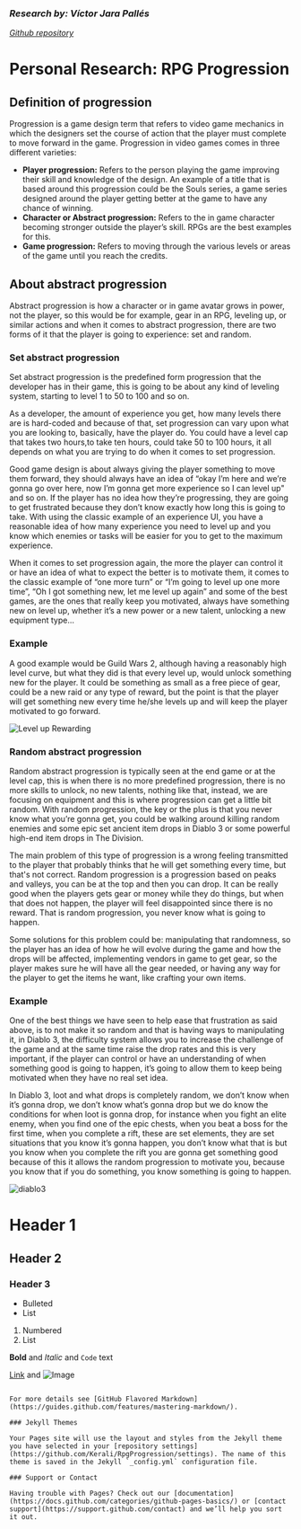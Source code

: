 ### _Research by: Víctor Jara Pallés_
_[Github repository](https://github.com/Kerali/RpgProgression)_

# Personal Research: **RPG Progression**

## Definition of progression

Progression is a game design term that refers to video game mechanics in which the designers set the course of action that the player must complete to move forward in the game.
Progression in video games comes in three different varieties:
- **Player progression:** Refers to the person playing the game improving their skill and knowledge of the design. An example of a title that is based around this progression could be the Souls series, a game series designed around the player getting better at the game to have any chance of winning.
- **Character or Abstract progression:** Refers to the in game character becoming stronger outside the player’s skill. RPGs are the best examples for this.
- **Game progression:** Refers to moving through the various levels or areas of the game until you reach the credits.

## About abstract progression

Abstract progression is how a character or in game avatar grows in power, not the player, so this would be for example, gear in an RPG, leveling up, or similar actions and when it comes to abstract progression, there are two forms of it that the player is going to experience: set and random.

### Set abstract progression

Set abstract progression is the predefined form progression that the developer has in their game, this is going to be about any kind of leveling system, starting to level 1 to 50 to 100 and so on. 

As a developer, the amount of experience you get, how many levels there are is hard-coded and because of that, set progression can vary upon what you are looking to, basically, have the player do. You could have a level cap that takes two hours,to take ten hours, could take 50 to 100 hours, it all depends on what you are trying to do when it comes to set progression. 

Good game design is about always giving the player something to move them forward, they should always have an idea of “okay I’m here and we’re gonna go over here, now I’m gonna get more experience so I can level up" and so on. If the player has no idea how they’re progressing, they are going to get frustrated because they don’t know exactly how long this is going to take. With using the classic example of an experience UI, you have a reasonable idea of how many experience you need to level up and you know which enemies or tasks will be easier for you to get to the maximum experience. 

When it comes to set progression again, the more the player can control it or have an idea of what to expect the better is to motivate them, it comes to the classic example of “one more turn” or “I’m going to level up one more time”, “Oh I got something new, let me level up again” and some of the best games, are the ones that really keep you motivated, always have something new on level up, whether it’s a new power or a new talent, unlocking a new equipment type...

### Example

A good example would be Guild Wars 2, although having a reasonably high level curve, but what they did is that every level up, would unlock something new for the player. It could be something as small as a free piece of gear, could be a new raid or any type of reward, but the point is that the player will get something new every time he/she levels up and will keep the player motivated to go forward.

![Level up Rewarding](https://user-images.githubusercontent.com/60964478/109808960-0affbb80-7c28-11eb-8670-dfcbc99a8ea2.jpg)

### Random abstract progression

Random abstract progression is typically seen at the end game or at the level cap, this is when there is no more predefined progression, there is no more skills to unlock, no new talents, nothing like that, instead, we are focusing on equipment and this is where progression can get a little bit random. 
With random progression, the key or the plus is that you never know what you’re gonna get, you could be walking around killing random enemies and some epic set ancient item drops in Diablo 3 or some powerful high-end item drops in The Division. 

The main problem of this type of progression is a wrong feeling transmitted to the player that probably thinks that he will get something every time, but that's not correct. Random progression is a progression based on peaks and valleys, you can be at the top and then you can drop. It can be really good when the players gets gear or money while they do things, but when that does not happen, the player will feel disappointed since there is no reward. That is random progression, you never know what is going to happen.

Some solutions for this problem could be: manipulating that randomness, so the player has an idea of how he will evolve during the game and how the drops will be affected, implementing vendors in game to get gear, so the player makes sure he will have all the gear needed, or having any way for the player to get the items he want, like crafting your own items.


### Example
One of the best things we have seen to help ease that frustration as said above, is to not make it so random and that is having ways to manipulating it, in Diablo 3, the difficulty system allows you to increase the challenge of the game and at the same time raise the drop rates and this is very important, if the player can control or have an  understanding of when something good is going to happen, it’s going to  allow them to keep being motivated when they have no real set idea. 

In Diablo 3, loot and what drops is completely random, we don’t know when it’s gonna drop, we don’t know what’s gonna drop but we do know the conditions for when loot  is gonna drop, for instance when you fight an elite enemy, when you find one of the epic chests, when you beat a boss for the first time, when you complete a rift, these are set elements, they are set situations that you know it’s gonna happen, you don’t know what that is but you know when you complete the rift you are gonna get something good because  of this it allows the random progression to motivate you, because you know that if you do something, you know something is going to happen.

![diablo3](https://user-images.githubusercontent.com/60964478/109810884-67fc7100-7c2a-11eb-8d49-2c2adc947b81.jpg)

# Header 1
## Header 2
### Header 3

- Bulleted
- List

1. Numbered
2. List

**Bold** and _Italic_ and `Code` text

[Link](url) and ![Image](src)
```

For more details see [GitHub Flavored Markdown](https://guides.github.com/features/mastering-markdown/).

### Jekyll Themes

Your Pages site will use the layout and styles from the Jekyll theme you have selected in your [repository settings](https://github.com/Kerali/RpgProgression/settings). The name of this theme is saved in the Jekyll `_config.yml` configuration file.

### Support or Contact

Having trouble with Pages? Check out our [documentation](https://docs.github.com/categories/github-pages-basics/) or [contact support](https://support.github.com/contact) and we’ll help you sort it out.

